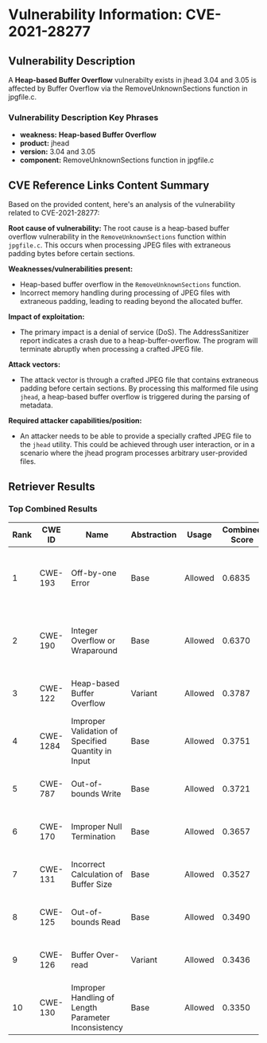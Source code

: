 # Vulnerability Information: CVE-2021-28277

## Vulnerability Description
A **Heap-based Buffer Overflow** vulnerabilty exists in jhead 3.04 and 3.05 is affected by Buffer Overflow via the RemoveUnknownSections function in jpgfile.c.

### Vulnerability Description Key Phrases
- **weakness:** **Heap-based Buffer Overflow**
- **product:** jhead
- **version:** 3.04 and 3.05
- **component:** RemoveUnknownSections function in jpgfile.c

## CVE Reference Links Content Summary
Based on the provided content, here's an analysis of the vulnerability related to CVE-2021-28277:

**Root cause of vulnerability:**
The root cause is a heap-based buffer overflow vulnerability in the `RemoveUnknownSections` function within `jpgfile.c`. This occurs when processing JPEG files with extraneous padding bytes before certain sections.

**Weaknesses/vulnerabilities present:**
- Heap-based buffer overflow in the `RemoveUnknownSections` function.
- Incorrect memory handling during processing of JPEG files with extraneous padding, leading to reading beyond the allocated buffer.

**Impact of exploitation:**
- The primary impact is a denial of service (DoS). The AddressSanitizer report indicates a crash due to a heap-buffer-overflow. The program will terminate abruptly when processing a crafted JPEG file.

**Attack vectors:**
- The attack vector is through a crafted JPEG file that contains extraneous padding before certain sections. By processing this malformed file using `jhead`, a heap-based buffer overflow is triggered during the parsing of metadata.

**Required attacker capabilities/position:**
- An attacker needs to be able to provide a specially crafted JPEG file to the `jhead` utility. This could be achieved through user interaction, or in a scenario where the jhead program processes arbitrary user-provided files.

## Retriever Results

### Top Combined Results

| Rank | CWE ID | Name | Abstraction | Usage | Combined Score | Retrievers | Individual Scores |
|------|--------|------|-------------|-------|---------------|------------|-------------------|
| 1 | CWE-193 | Off-by-one Error | Base | Allowed | 0.6835 | dense, sparse, graph | dense: 0.511, sparse: 0.176, graph: 0.915 |
| 2 | CWE-190 | Integer Overflow or Wraparound | Base | Allowed | 0.6370 | dense, sparse, graph | dense: 0.535, sparse: 0.181, graph: 0.743 |
| 3 | CWE-122 | Heap-based Buffer Overflow | Variant | Allowed | 0.3787 | dense, sparse | dense: 0.584, sparse: 0.206 |
| 4 | CWE-1284 | Improper Validation of Specified Quantity in Input | Base | Allowed | 0.3751 | sparse, graph | sparse: 0.162, graph: 0.789 |
| 5 | CWE-787 | Out-of-bounds Write | Base | Allowed | 0.3721 | sparse, graph | sparse: 0.142, graph: 0.813 |
| 6 | CWE-170 | Improper Null Termination | Base | Allowed | 0.3657 | sparse, graph | sparse: 0.146, graph: 0.789 |
| 7 | CWE-131 | Incorrect Calculation of Buffer Size | Base | Allowed | 0.3527 | dense, sparse | dense: 0.525, sparse: 0.157 |
| 8 | CWE-125 | Out-of-bounds Read | Base | Allowed | 0.3490 | dense, sparse | dense: 0.514, sparse: 0.160 |
| 9 | CWE-126 | Buffer Over-read | Variant | Allowed | 0.3436 | dense, sparse | dense: 0.555, sparse: 0.165 |
| 10 | CWE-130 | Improper Handling of Length Parameter Inconsistency | Base | Allowed | 0.3350 | dense, sparse | dense: 0.491, sparse: 0.156 |

